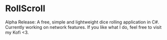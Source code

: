 # RollScroll
Alpha Release: A free, simple and lightweight dice rolling application in C#. Currently working on network features. If you like what I do, feel free to visit my Kofi &lt;3.
